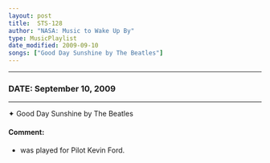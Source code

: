 ```yaml
---
layout: post
title:  STS-128
author: "NASA: Music to Wake Up By"
type: MusicPlaylist
date_modified: 2009-09-10
songs: ["Good Day Sunshine by The Beatles"]
---
```


----
### DATE: September 10, 2009
----
✦ Good Day Sunshine by The Beatles

#### Comment:
* was played for Pilot Kevin Ford.



<br/>
<center>
	<a target="_blank"
	   href="https://twitter.com/intent/tweet?hashtags=Space,NASA,Playlist,NASAWakeupCalls,SpaceProgram&text={{ page.author}}, '{{ page.songs.first }}' {{ page.title }}, {{ page.date | date: '%B %d, %Y' }}. {{ site.url }}{{ page.url }}&via=nasawakeupcalls"><i class="fab fa-twitter" alt="Tweet this page" style="font-size: 1.3em;"></i></a>
	&nbsp; 	<i class="fas fa-user-astronaut" style="font-size: 1.5em;"></i> &nbsp;
    <a type="amzn" search="'Good Day Sunshine by The Beatles'" category="popular music">
    <i class="fab fa-amazon" style="font-size: 1.3em;"></i></a>
</center>
